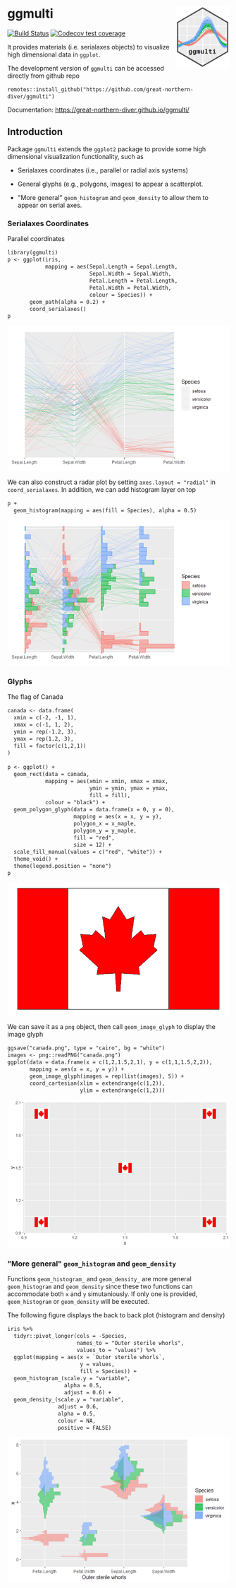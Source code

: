 # ggmulti  <img src="man/figures/logo.png" align="right" width="120" />

[![Build Status](https://travis-ci.com/great-northern-diver/ggmulti.svg?branch=main)](https://travis-ci.com/great-northern-diver/ggmulti.svg?branch=main)
[![Codecov test coverage](https://codecov.io/gh/great-northern-diver/ggmulti/branch/main/graph/badge.svg)](https://codecov.io/gh/great-northern-diver/ggmulti?branch=main)

It provides materials (i.e. serialaxes objects) to visualize high dimensional data in `ggplot`.

The development version of `ggmulti` can be accessed directly from github repo

```
remotes::install_github("https://github.com/great-northern-diver/ggmulti")
```

Documentation: https://great-northern-diver.github.io/ggmulti/

## Introduction

Package `ggmulti` extends the `ggplot2`  package to provide some high dimensional visualization functionality, such as

* Serialaxes coordinates (i.e., parallel or  radial axis systems)

* General glyphs (e.g., polygons, images) to appear a scatterplot. 

* "More general" `geom_histogram` and `geom_density` to allow them to appear on serial axes.

### Serialaxes Coordinates

Parallel coordinates

```
library(ggmulti)
p <- ggplot(iris, 
            mapping = aes(Sepal.Length = Sepal.Length,
                          Sepal.Width = Sepal.Width,
                          Petal.Length = Petal.Length,
                          Petal.Width = Petal.Width,
                          colour = Species)) +
       geom_path(alpha = 0.2) +
       coord_serialaxes()
p
```

![](man/figures/parallel.png)

We can also construct a radar plot by setting `axes.layout = "radial"` in `coord_serialaxes`. In addition, we can add histogram layer on top

```
p + 
  geom_histogram(mapping = aes(fill = Species), alpha = 0.5)
```

![](man/figures/parallel_hist.png)

### Glyphs

The flag of Canada

```{r}
canada <- data.frame(
  xmin = c(-2, -1, 1),
  xmax = c(-1, 1, 2),
  ymin = rep(-1.2, 3),
  ymax = rep(1.2, 3),
  fill = factor(c(1,2,1))
)

p <- ggplot() + 
  geom_rect(data = canada, 
            mapping = aes(xmin = xmin, xmax = xmax, 
                          ymin = ymin, ymax = ymax,
                          fill = fill),
            colour = "black") + 
  geom_polygon_glyph(data = data.frame(x = 0, y = 0), 
                     mapping = aes(x = x, y = y),
                     polygon_x = x_maple,
                     polygon_y = y_maple, 
                     fill = "red",
                     size = 12) + 
  scale_fill_manual(values = c("red", "white")) + 
  theme_void() + 
  theme(legend.position = "none")
p
```

![](man/figures/canada.png)

We can save it as a `png` object, then call `geom_image_glyph` to display the image glyph

```
ggsave("canada.png", type = "cairo", bg = "white")
images <- png::readPNG("canada.png")
ggplot(data = data.frame(x = c(1,2,1.5,2,1), y = c(1,1,1.5,2,2)),
       mapping = aes(x = x, y = y)) +
       geom_image_glyph(images = rep(list(images), 5)) + 
       coord_cartesian(xlim = extendrange(c(1,2)),
                       ylim = extendrange(c(1,2)))
```

![](man/figures/canada5.png)

### "More general" `geom_histogram` and `geom_density`

Functions `geom_histogram_` and `geom_density_` are more general `geom_histogram` and `geom_density` since these two functions can accommodate both `x` and `y` simutaniously. If only one is provided, `geom_histogram` or `geom_density` will be executed.

The following figure displays the back to back plot (histogram and density)

```
iris %>%
  tidyr::pivot_longer(cols = -Species,
                      names_to = "Outer sterile whorls",
                      values_to = "values") %>%
  ggplot(mapping = aes(x = `Outer sterile whorls`,
                       y = values, 
                       fill = Species)) +
  geom_histogram_(scale.y = "variable",
                  alpha = 0.5,
                  adjust = 0.6) + 
  geom_density_(scale.y = "variable",
                adjust = 0.6,
                alpha = 0.5,
                colour = NA,
                positive = FALSE)
```

![](man/figures/hist_density.png)
